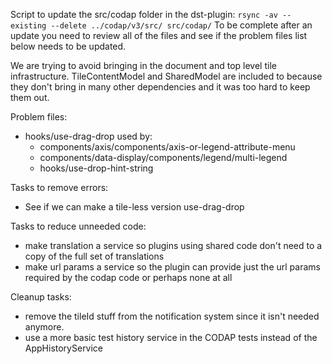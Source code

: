 Script to update the src/codap folder in the dst-plugin:
`rsync -av --existing --delete ../codap/v3/src/ src/codap/`
To be complete after an update you need to review all of the files and see if the problem files list below needs to be updated.

We are trying to avoid bringing in the document and top level tile infrastructure.
TileContentModel and SharedModel are included to because they don't bring in many other dependencies and it was too hard to keep them out.

Problem files:
- hooks/use-drag-drop used by:
  - components/axis/components/axis-or-legend-attribute-menu
  - components/data-display/components/legend/multi-legend
  - hooks/use-drop-hint-string

Tasks to remove errors:
- See if we can make a tile-less version use-drag-drop

Tasks to reduce unneeded code:
- make translation a service so plugins using shared code don't need to a copy of the full set of translations
- make url params a service so the plugin can provide just the url params required by the codap code or perhaps none at all

Cleanup tasks:
- remove the tileId stuff from the notification system since it isn't needed anymore.
- use a more basic test history service in the CODAP tests instead of the AppHistoryService

